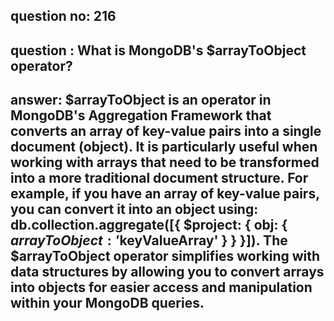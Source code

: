 
      
## question no: 216

## question : What is MongoDB's $arrayToObject operator?

## answer: $arrayToObject is an operator in MongoDB's Aggregation Framework that converts an array of key-value pairs into a single document (object). It is particularly useful when working with arrays that need to be transformed into a more traditional document structure. For example, if you have an array of key-value pairs, you can convert it into an object using: db.collection.aggregate([{ $project: { obj: { $arrayToObject: '$keyValueArray' } } }]). The $arrayToObject operator simplifies working with data structures by allowing you to convert arrays into objects for easier access and manipulation within your MongoDB queries.
      